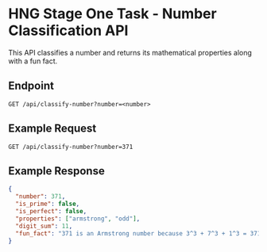 
# HNG Stage One Task - Number Classification API

This API classifies a number and returns its mathematical properties along with a fun fact.

## Endpoint

`GET /api/classify-number?number=<number>`

## Example Request

`GET /api/classify-number?number=371`

## Example Response

```json
{
  "number": 371,
  "is_prime": false,
  "is_perfect": false,
  "properties": ["armstrong", "odd"],
  "digit_sum": 11,
  "fun_fact": "371 is an Armstrong number because 3^3 + 7^3 + 1^3 = 371"
}
